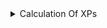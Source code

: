 
<details>
<summary> Calculation Of XPs</summary>

---

## **Updated Experience Points (XP) System**

### **1. Base XP Earning**

- **XP per Minute**: Users earn **1 XP per minute** of focused time during a session.
  - For example:
    - A 5-minute session earns **5 XP**.
    - A 25-minute session earns **25 XP**.

### **2. Session Completion Bonus**

- **Session Bonus**: For each completed focus session, users earn an additional **5 XP**.
  - This encourages users to complete sessions rather than stopping mid-way.

### **3. Consecutive Session (Lap) Bonuses**

- Since your app tracks laps (sessions) and changes the color of the progress bar based on the session number, we can introduce bonuses for consecutive sessions without pausing.

- **Streak Bonuses**:
  - **First session**: No bonus
  - **Second consecutive session**: +2 XP
  - **Third consecutive session**: +4 XP
  - **Fourth and subsequent consecutive sessions**: +6 XP per session

- **Example**:
  - User completes three 5-minute sessions back-to-back:
    - Base XP: 5 XP × 3 sessions = 15 XP
    - Session Completion Bonus: 5 XP × 3 sessions = 15 XP
    - Streak Bonuses:
      - First session: 0 XP
      - Second session: +2 XP
      - Third session: +4 XP
    - **Total XP**: 15 (Base) + 15 (Completion) + 6 (Streak) = **36 XP**

### **4. Total Focused Time Bonuses**

- **Milestone Bonuses**: Users receive extra XP when they reach certain total focused times.
  - **1 Hour Total Focused Time**: +20 XP
  - **5 Hours Total Focused Time**: +50 XP
  - **10 Hours Total Focused Time**: +100 XP
  - **25 Hours Total Focused Time**: +250 XP
  - **50 Hours Total Focused Time**: +500 XP
  - **100 Hours Total Focused Time**: +1,000 XP

### **5. Lap Count Achievements**

- **Session Milestones**: Users earn XP when they complete a certain number of sessions (laps).
  - **10 Sessions Completed**: +20 XP
  - **50 Sessions Completed**: +50 XP
  - **100 Sessions Completed**: +100 XP
  - **250 Sessions Completed**: +250 XP
  - **500 Sessions Completed**: +500 XP
  - **1,000 Sessions Completed**: +1,000 XP

### **6. Daily Use Bonuses**

- **Daily Usage**: If a user completes at least one focus session in a day, they earn a daily bonus of **5 XP**.
- **Consecutive Day Streaks**:
  - **2 Consecutive Days**: +5 XP
  - **3 Consecutive Days**: +10 XP
  - **4 Consecutive Days**: +15 XP
  - **5 or More Consecutive Days**: +20 XP per day

### **7. Example Scenario**

- **Day 1**:
  - User completes four 10-minute sessions consecutively.
  - **Base XP**: 10 min × 4 sessions = 40 XP
  - **Session Completion Bonus**: 5 XP × 4 = 20 XP
  - **Streak Bonuses**:
    - First session: 0 XP
    - Second session: +2 XP
    - Third session: +4 XP
    - Fourth session: +6 XP
    - Total Streak Bonus: 12 XP
  - **Daily Use Bonus**: 5 XP
  - **Total XP for Day 1**: 40 + 20 + 12 + 5 = **77 XP**

- **Day 2**:
  - User completes two 15-minute sessions.
  - **Base XP**: 15 min × 2 = 30 XP
  - **Session Completion Bonus**: 5 XP × 2 = 10 XP
  - **Streak Bonus**:
    - First session: 0 XP
    - Second session: +2 XP
    - Total Streak Bonus: 2 XP
  - **Daily Use Bonus**: 5 XP
  - **Consecutive Day Streak Bonus**: Since this is the second day, +5 XP
  - **Total XP for Day 2**: 30 + 10 + 2 + 5 + 5 = **52 XP**

---

## **Revised Medieval Ranks and XP Thresholds**

Given the adjusted XP system, we might need to revise the XP thresholds for ranks to match typical user progression.

1. **Peasant**: Starting Rank (0 XP)
2. **Serf**: 200 XP
3. **Freeman**: 500 XP
4. **Yeoman**: 1,000 XP
5. **Squire**: 1,500 XP
6. **Knight**: 2,000 XP
7. **Baron**: 3,000 XP
8. **Viscount**: 4,000 XP
9. **Earl**: 5,000 XP
10. **Marquis**: 7,500 XP
11. **Duke**: 10,000 XP
12. **Prince**: 15,000 XP
13. **King**: 20,000 XP
14. **Emperor**: 30,000 XP

---


## **Additional Gamification Features**

### **Achievements Based on Session Length**

- **Long Focus Sessions**: Reward users for completing longer focus sessions.
  - **Complete a 30-minute session**: +20 XP
  - **Complete a 60-minute session**: +50 XP
  - **Complete a 90-minute session**: +100 XP

### **Customization Unlocks**


---

</details>
